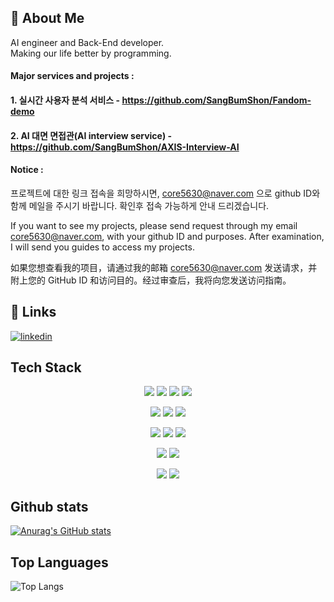 
## 🚀 About Me
AI engineer and Back-End developer.
<br>
Making our life better by programming.



#### Major services and projects : 

#### 1. 실시간 사용자 분석 서비스 - https://github.com/SangBumShon/Fandom-demo 
#### 2. AI 대면 면접관(AI interview service) - https://github.com/SangBumShon/AXIS-Interview-AI



#### **Notice** :
프로젝트에 대한 링크 접속을 희망하시면, core5630@naver.com 으로 github ID와 함께 메일을 주시기 바랍니다. 확인후 접속 가능하게 안내 드리겠습니다.


If you want to see my projects, please send request through my email  core5630@naver.com, with your github ID and purposes. After examination, I will send you guides to access my projects.


如果您想查看我的项目，请通过我的邮箱 core5630@naver.com 发送请求，并附上您的 GitHub ID 和访问目的。经过审查后，我将向您发送访问指南。



## 🔗 Links
[![linkedin](https://img.shields.io/badge/linkedin-0A66C2?style=for-the-badge&logo=linkedin&logoColor=white)](https://www.linkedin.com/)

## Tech Stack

<p align="center">
  <img src="https://img.shields.io/badge/Java-007396?style=for-the-badge&logo=java&logoColor=white"/>
  <img src="https://img.shields.io/badge/Python-3776AB?style=for-the-badge&logo=python&logoColor=white"/>
  <img src="https://img.shields.io/badge/Spring%20Boot-6DB33F?style=for-the-badge&logo=spring-boot&logoColor=white"/>
  <img src="https://img.shields.io/badge/FastAPI-009688?style=for-the-badge&logo=fastapi&logoColor=white"/>
</p>

<p align="center">
  <img src="https://img.shields.io/badge/Vue.js-4FC08D?style=for-the-badge&logo=vue.js&logoColor=white"/>
  <img src="https://img.shields.io/badge/LangGraph-1C3C3C?style=for-the-badge&logo=langchain&logoColor=white"/>
  <img src="https://img.shields.io/badge/LangChain-000000?style=for-the-badge&logo=langchain&logoColor=white"/>
</p>

<p align="center">
  <img src="https://img.shields.io/badge/RAG-black?style=for-the-badge&logo=openai&logoColor=white"/>
  <img src="https://img.shields.io/badge/FAISS-0099CC?style=for-the-badge&logo=vector&logoColor=white"/>
  <img src="https://img.shields.io/badge/Chroma-ff4c98?style=for-the-badge&logo=sqlite&logoColor=white"/>
</p>

<p align="center">
  <img src="https://img.shields.io/badge/Oracle-F80000?style=for-the-badge&logo=oracle&logoColor=white"/>
  <img src="https://img.shields.io/badge/MariaDB-003545?style=for-the-badge&logo=mariadb&logoColor=white"/>
</p>

<p align="center">
  <img src="https://img.shields.io/badge/Docker-2496ED?style=for-the-badge&logo=docker&logoColor=white"/>
  <img src="https://img.shields.io/badge/Kubernetes-326CE5?style=for-the-badge&logo=kubernetes&logoColor=white"/>
</p>





## Github stats
[![Anurag's GitHub stats](https://github-readme-stats.vercel.app/api?username=SangBumShon)](https://github.com/anuraghazra/github-readme-stats)

## Top Languages
![Top Langs](https://github-readme-stats.vercel.app/api/top-langs/?username=SangBumShon&size_weight=0.5&count_weight=0.5)  
